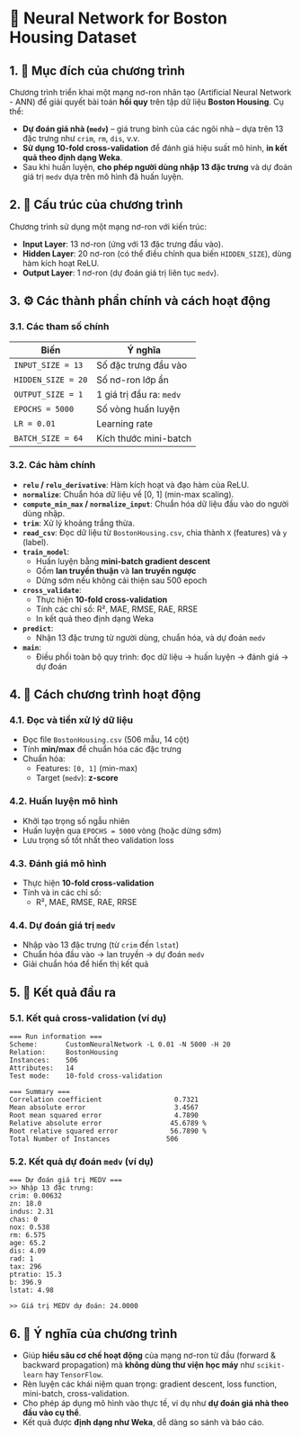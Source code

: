 # 🧠 Neural Network for Boston Housing Dataset

## 1. 🎯 Mục đích của chương trình

Chương trình triển khai một mạng nơ-ron nhân tạo (Artificial Neural Network - ANN) để giải quyết bài toán **hồi quy** trên tập dữ liệu **Boston Housing**. Cụ thể:

- **Dự đoán giá nhà (`medv`)** – giá trung bình của các ngôi nhà – dựa trên 13 đặc trưng như `crim`, `rm`, `dis`, v.v.
- **Sử dụng 10-fold cross-validation** để đánh giá hiệu suất mô hình, **in kết quả theo định dạng Weka**.
- Sau khi huấn luyện, **cho phép người dùng nhập 13 đặc trưng** và dự đoán giá trị `medv` dựa trên mô hình đã huấn luyện.

## 2. 🧱 Cấu trúc của chương trình

Chương trình sử dụng một mạng nơ-ron với kiến trúc:

- **Input Layer**: 13 nơ-ron (ứng với 13 đặc trưng đầu vào).
- **Hidden Layer**: 20 nơ-ron (có thể điều chỉnh qua biến `HIDDEN_SIZE`), dùng hàm kích hoạt ReLU.
- **Output Layer**: 1 nơ-ron (dự đoán giá trị liên tục `medv`).

## 3. ⚙️ Các thành phần chính và cách hoạt động

### 3.1. Các tham số chính

| Biến | Ý nghĩa |
|------|---------|
| `INPUT_SIZE = 13` | Số đặc trưng đầu vào |
| `HIDDEN_SIZE = 20` | Số nơ-ron lớp ẩn |
| `OUTPUT_SIZE = 1` | 1 giá trị đầu ra: `medv` |
| `EPOCHS = 5000` | Số vòng huấn luyện |
| `LR = 0.01` | Learning rate |
| `BATCH_SIZE = 64` | Kích thước mini-batch |

### 3.2. Các hàm chính

- **`relu` / `relu_derivative`**: Hàm kích hoạt và đạo hàm của ReLU.
- **`normalize`**: Chuẩn hóa dữ liệu về [0, 1] (min-max scaling).
- **`compute_min_max` / `normalize_input`**: Chuẩn hóa dữ liệu đầu vào do người dùng nhập.
- **`trim`**: Xử lý khoảng trắng thừa.
- **`read_csv`**: Đọc dữ liệu từ `BostonHousing.csv`, chia thành `X` (features) và `y` (label).
- **`train_model`**:
  - Huấn luyện bằng **mini-batch gradient descent**
  - Gồm **lan truyền thuận** và **lan truyền ngược**
  - Dừng sớm nếu không cải thiện sau 500 epoch
- **`cross_validate`**:
  - Thực hiện **10-fold cross-validation**
  - Tính các chỉ số: R², MAE, RMSE, RAE, RRSE
  - In kết quả theo định dạng Weka
- **`predict`**:
  - Nhận 13 đặc trưng từ người dùng, chuẩn hóa, và dự đoán `medv`
- **`main`**:
  - Điều phối toàn bộ quy trình: đọc dữ liệu → huấn luyện → đánh giá → dự đoán

## 4. 🚀 Cách chương trình hoạt động

### 4.1. Đọc và tiền xử lý dữ liệu

- Đọc file `BostonHousing.csv` (506 mẫu, 14 cột)
- Tính **min/max** để chuẩn hóa các đặc trưng
- Chuẩn hóa:
  - Features: `[0, 1]` (min-max)
  - Target (`medv`): **z-score**

### 4.2. Huấn luyện mô hình

- Khởi tạo trọng số ngẫu nhiên
- Huấn luyện qua `EPOCHS = 5000` vòng (hoặc dừng sớm)
- Lưu trọng số tốt nhất theo validation loss

### 4.3. Đánh giá mô hình

- Thực hiện **10-fold cross-validation**
- Tính và in các chỉ số:
  - R², MAE, RMSE, RAE, RRSE

### 4.4. Dự đoán giá trị `medv`

- Nhập vào 13 đặc trưng (từ `crim` đến `lstat`)
- Chuẩn hóa đầu vào → lan truyền → dự đoán `medv`
- Giải chuẩn hóa để hiển thị kết quả

## 5. 🧾 Kết quả đầu ra

### 5.1. Kết quả cross-validation (ví dụ)

```
=== Run information ===
Scheme:       CustomNeuralNetwork -L 0.01 -N 5000 -H 20
Relation:     BostonHousing
Instances:    506
Attributes:   14
Test mode:    10-fold cross-validation

=== Summary ===
Correlation coefficient                  0.7321
Mean absolute error                      3.4567
Root mean squared error                  4.7890
Relative absolute error                 45.6789 %
Root relative squared error             56.7890 %
Total Number of Instances              506
```

### 5.2. Kết quả dự đoán `medv` (ví dụ)

```text
=== Dự đoán giá trị MEDV ===
>> Nhập 13 đặc trưng:
crim: 0.00632
zn: 18.0
indus: 2.31
chas: 0
nox: 0.538
rm: 6.575
age: 65.2
dis: 4.09
rad: 1
tax: 296
ptratio: 15.3
b: 396.9
lstat: 4.98

>> Giá trị MEDV dự đoán: 24.0000
```

## 6. 📌 Ý nghĩa của chương trình

- Giúp **hiểu sâu cơ chế hoạt động** của mạng nơ-ron từ đầu (forward & backward propagation) mà **không dùng thư viện học máy** như `scikit-learn` hay `TensorFlow`.
- Rèn luyện các khái niệm quan trọng: gradient descent, loss function, mini-batch, cross-validation.
- Cho phép áp dụng mô hình vào thực tế, ví dụ như **dự đoán giá nhà theo đầu vào cụ thể**.
- Kết quả được **định dạng như Weka**, dễ dàng so sánh và báo cáo.

